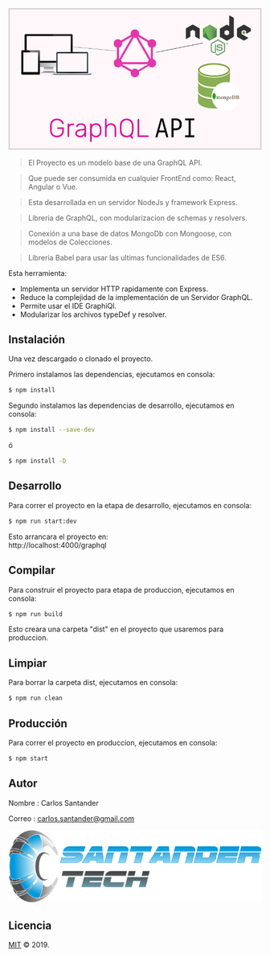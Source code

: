 ![portada](https://github.com/Gilgammesh/graphql-api/blob/master/public/img/portada.png)

> El Proyecto es un modelo base de una GraphQL API.

> Que puede ser consumida en cualquier FrontEnd como: React, Angular o Vue.

> Esta desarrollada en un servidor NodeJs y framework Express.

> Libreria de GraphQL, con modularizacion de schemas y resolvers.

> Conexión a una base de datos MongoDb con Mongoose, con modelos de Colecciones. 

> Libreria Babel para usar las ultimas funcionalidades de ES6.

Esta herramienta:
  * Implementa un servidor HTTP rapidamente con Express.
  * Reduce la complejidad de la implementación de un Servidor GraphQL.
  * Permite usar el IDE GraphiQl.
  * Modularizar los archivos typeDef y resolver.
  
## Instalación

Una vez descargado o clonado el proyecto.

Primero instalamos las dependencias, ejecutamos en consola:

```sh
$ npm install
```

Segundo instalamos las dependencias de desarrollo, ejecutamos en consola:

```sh
$ npm install --save-dev
```

ó

```sh
$ npm install -D
```

## Desarrollo

Para correr el proyecto en la etapa de desarrollo, ejecutamos en consola:

```sh
$ npm run start:dev
```

Esto arrancara el proyecto en:    
http://localhost:4000/graphql

## Compilar

Para construir el proyecto para etapa de produccion, ejecutamos en consola:

```sh
$ npm run build
```

Esto creara una carpeta "dist" en el proyecto que usaremos para produccion.

## Limpiar

Para borrar la carpeta dist, ejecutamos en consola:

```sh
$ npm run clean
```

## Producción

Para correr el proyecto en produccion, ejecutamos en consola:

```sh
$ npm start
```

## Autor

Nombre : Carlos Santander

Correo : carlos.santander@gmail.com

![empresa](https://github.com/Gilgammesh/graphql-api/blob/master/public/img/logo.png)

## Licencia

[MIT](LICENSE) © 2019.